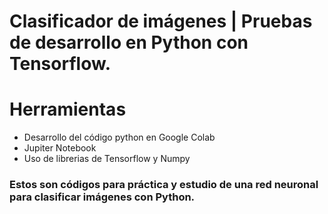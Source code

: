 # Clasificador de imágenes | Pruebas de desarrollo en Python con Tensorflow.


# Herramientas 
- Desarrollo del código python en Google Colab
- Jupiter Notebook 
- Uso de librerias de Tensorflow y Numpy

### Estos son códigos para práctica y estudio de una red neuronal para clasificar imágenes con Python.

